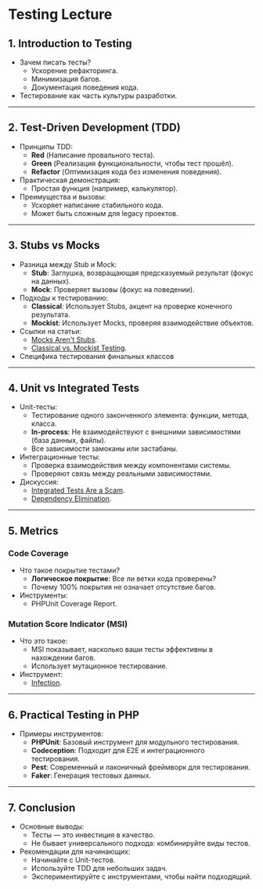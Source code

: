 # Testing Lecture

## 1. **Introduction to Testing**
- Зачем писать тесты?
    - Ускорение рефакторинга.
    - Минимизация багов.
    - Документация поведения кода.
- Тестирование как часть культуры разработки.

---

## 2. **Test-Driven Development (TDD)**
- Принципы TDD:
    - **Red** (Написание провального теста).
    - **Green** (Реализация функциональности, чтобы тест прошёл).
    - **Refactor** (Оптимизация кода без изменения поведения).
- Практическая демонстрация:
    - Простая функция (например, калькулятор).
- Преимущества и вызовы:
    - Ускоряет написание стабильного кода.
    - Может быть сложным для legacy проектов.

---

## 3. **Stubs vs Mocks**
- Разница между Stub и Mock:
    - **Stub**: Заглушка, возвращающая предсказуемый результат (фокус на данных).
    - **Mock**: Проверяет вызовы (фокус на поведении).
- Подходы к тестированию:
    - **Classical**: Использует Stubs, акцент на проверке конечного результата.
    - **Mockist**: Использует Mocks, проверяя взаимодействие объектов.
- Ссылки на статьи:
    - [Mocks Aren't Stubs](https://martinfowler.com/articles/mocksArentStubs.html).
    - [Classical vs. Mockist Testing](https://martinfowler.com/articles/mocksArentStubs.html#ClassicalAndMockistTesting).
- Специфика тестирования финальных классов

---

## 4. **Unit vs Integrated Tests**
- Unit-тесты:
    - Тестирование одного законченного элемента: функции, метода, класса.
    - **In-process**: Не взаимодействуют с внешними зависимостями (база данных, файлы).
    - Все зависимости замоканы или застабаны.
- Интеграционные тесты:
    - Проверка взаимодействия между компонентами системы.
    - Проверяют связь между реальными зависимостями.
- Дискуссия:
    - [Integrated Tests Are a Scam](https://blog.thecodewhisperer.com/permalink/integrated-tests-are-a-scam).
    - [Dependency Elimination](https://qualityisspeed.blogspot.com/2014/09/beyond-solid-dependency-elimination.html).

---

## 5. **Metrics**

### Code Coverage
- Что такое покрытие тестами?
    - **Логическое покрытие**: Все ли ветки кода проверены?
    - Почему 100% покрытия не означает отсутствие багов.
- Инструменты:
    - PHPUnit Coverage Report.

### Mutation Score Indicator (MSI)
- Что это такое:
    - MSI показывает, насколько ваши тесты эффективны в нахождении багов.
    - Использует мутационное тестирование.
- Инструмент:
    - [Infection](https://infection.github.io/).

---

## 6. **Practical Testing in PHP**
- Примеры инструментов:
    - **PHPUnit**: Базовый инструмент для модульного тестирования.
    - **Codeception**: Подходит для E2E и интеграционного тестирования.
    - **Pest**: Современный и лаконичный фреймворк для тестирования.
    - **Faker**: Генерация тестовых данных.

---

## 7. **Conclusion**
- Основные выводы:
    - Тесты — это инвестиция в качество.
    - Не бывает универсального подхода: комбинируйте виды тестов.
- Рекомендации для начинающих:
    - Начинайте с Unit-тестов.
    - Используйте TDD для небольших задач.
    - Экспериментируйте с инструментами, чтобы найти подходящий.
